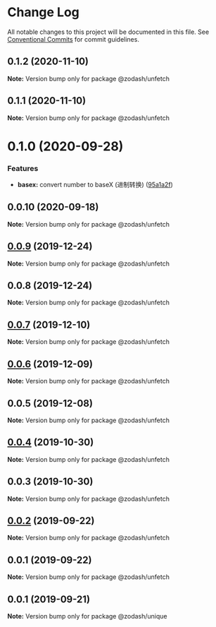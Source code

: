 # Change Log

All notable changes to this project will be documented in this file.
See [Conventional Commits](https://conventionalcommits.org) for commit guidelines.

## 0.1.2 (2020-11-10)

**Note:** Version bump only for package @zodash/unfetch





## 0.1.1 (2020-11-10)

**Note:** Version bump only for package @zodash/unfetch





# 0.1.0 (2020-09-28)


### Features

* **basex:** convert number to baseX (进制转换) ([95a1a2f](https://github.com/zcorky/zodash/commit/95a1a2f361d73de5caa3b8e297c1643e97e40983))





## 0.0.10 (2020-09-18)

**Note:** Version bump only for package @zodash/unfetch





## [0.0.9](https://github.com/zcorky/zodash/compare/@zodash/unfetch@0.0.8...@zodash/unfetch@0.0.9) (2019-12-24)

**Note:** Version bump only for package @zodash/unfetch





## 0.0.8 (2019-12-24)

**Note:** Version bump only for package @zodash/unfetch





## [0.0.7](https://github.com/zcorky/zodash/compare/@zodash/unfetch@0.0.6...@zodash/unfetch@0.0.7) (2019-12-10)

**Note:** Version bump only for package @zodash/unfetch





## [0.0.6](https://github.com/zcorky/zodash/compare/@zodash/unfetch@0.0.5...@zodash/unfetch@0.0.6) (2019-12-09)

**Note:** Version bump only for package @zodash/unfetch





## 0.0.5 (2019-12-08)

**Note:** Version bump only for package @zodash/unfetch





## [0.0.4](https://github.com/zcorky/zodash/compare/@zodash/unfetch@0.0.3...@zodash/unfetch@0.0.4) (2019-10-30)

**Note:** Version bump only for package @zodash/unfetch





## 0.0.3 (2019-10-30)

**Note:** Version bump only for package @zodash/unfetch





## [0.0.2](https://github.com/zcorky/zodash/compare/@zodash/unfetch@0.0.1...@zodash/unfetch@0.0.2) (2019-09-22)

**Note:** Version bump only for package @zodash/unfetch





## 0.0.1 (2019-09-22)

**Note:** Version bump only for package @zodash/unfetch





## 0.0.1 (2019-09-21)

**Note:** Version bump only for package @zodash/unique
